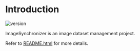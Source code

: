 # Introduction
![version](https://img.shields.io/badge/version-0.2.1-brightgreen)

ImageSynchronizer is an image dataset management project.

Refer to [README.html](https://chihangchen.github.io/ImageSynchronizer/) for more details.